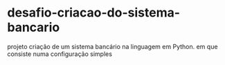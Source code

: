 # desafio-criacao-do-sistema-bancario
projeto criação de um sistema bancário na linguagem em Python. em que consiste numa configuração simples
